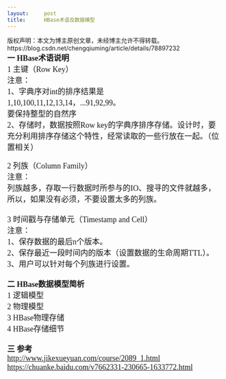```yaml
---
layout:     post
title:      HBase术语及数据模型
---
```

<div id="article_content" class="article_content clearfix csdn-tracking-statistics" data-pid="blog" data-mod="popu_307" data-dsm="post">
								<div class="article-copyright">
					版权声明：本文为博主原创文章，未经博主允许不得转载。					https://blog.csdn.net/chengqiuming/article/details/78897232				</div>
								            <link rel="stylesheet" href="https://csdnimg.cn/release/phoenix/template/css/ck_htmledit_views-f76675cdea.css">
						<div class="htmledit_views" id="content_views">
                
<div><span style="font-family:'Microsoft YaHei';font-size:18px;"><strong>一 HBase术语说明</strong></span></div>
<div><span style="font-family:'Microsoft YaHei';font-size:18px;">1 主键（Row Key）</span></div>
<div><span style="font-family:'Microsoft YaHei';font-size:18px;"><img src="https://img-blog.csdn.net/20171225214056684" alt=""></span></div>
<div><span style="font-family:'Microsoft YaHei';"><span style="font-size:18px;">注意：</span></span></div>
<div><span style="font-family:'Microsoft YaHei';"><span style="font-size:18px;">1、字典序对int的排序结果是</span></span></div>
<div><span style="font-family:'Microsoft YaHei';"><span style="font-size:18px;">1,10,100,11,12,13,14，...91,92,99。</span></span></div>
<div><span style="font-family:'Microsoft YaHei';"><span style="font-size:18px;">要保持整型的自然序</span></span></div>
<div><span style="font-family:'Microsoft YaHei';"><span style="font-size:18px;">2、存储时，数据按照Row key的字典序排序存储。设计时，要充分利用排序存储这个特性，经常读取的一些行放在一起。（位置相关）</span></span></div>
<div><br></div>
<div><span style="font-family:'Microsoft YaHei';font-size:18px;">2 列族（Column Family）</span></div>
<div><span style="font-family:'Microsoft YaHei';font-size:18px;"><img src="https://img-blog.csdn.net/20171225214116006" alt=""></span></div>
<div><span style="font-family:'Microsoft YaHei';"><span style="font-size:18px;">注意：</span></span></div>
<div><span style="font-family:'Microsoft YaHei';"><span style="font-size:18px;">列族越多，存取一行数据时所参与的IO、搜寻的文件就越多，所以，如果没有必须，不要设置太多的列族。</span></span></div>
<div><span style="font-family:'Microsoft YaHei';font-size:18px;"><br></span></div>
<div><span style="font-family:'Microsoft YaHei';font-size:18px;">3 时间戳与存储单元（Timestamp and Cell）</span></div>
<div><span style="font-family:'Microsoft YaHei';font-size:18px;"><img src="https://img-blog.csdn.net/20171225214137764" alt=""></span></div>
<div><span style="font-family:'Microsoft YaHei';"><span style="font-size:18px;">注意：</span></span></div>
<div><span style="font-family:'Microsoft YaHei';"><span style="font-size:18px;">1、保存数据的最后n个版本。</span></span></div>
<div><span style="font-family:'Microsoft YaHei';"><span style="font-size:18px;">2、保存最近一段时间内的版本（设置数据的生命周期TTL）。</span></span></div>
<div><span style="font-family:'Microsoft YaHei';"><span style="font-size:18px;">3、用户可以针对每个列族进行设置。</span></span></div>
<div><span style="font-family:'Microsoft YaHei';"><span style="font-size:18px;"><br></span></span></div>
<div><span style="font-family:'Microsoft YaHei';font-size:18px;"><strong>二 HBase数据模型简析</strong></span></div>
<div><span style="font-family:'Microsoft YaHei';font-size:18px;">1 逻辑模型</span></div>
<div><span style="font-family:'Microsoft YaHei';font-size:18px;"><img src="https://img-blog.csdn.net/20171225214157703" alt=""></span></div>
<div><span style="font-family:'Microsoft YaHei';font-size:18px;">2 物理模型</span></div>
<div><span style="font-family:'Microsoft YaHei';font-size:18px;"><img src="https://img-blog.csdn.net/20171225214212321" alt=""></span></div>
<div><span style="font-family:'Microsoft YaHei';font-size:18px;">3 HBase物理存储</span></div>
<div><span style="font-family:'Microsoft YaHei';font-size:18px;"><img src="https://img-blog.csdn.net/20171225214224866" alt=""></span></div>
<div><span style="font-family:'Microsoft YaHei';font-size:18px;">4 HBase存储细节</span></div>
<div><span style="font-family:'Microsoft YaHei';font-size:18px;"><img src="https://img-blog.csdn.net/20171225214239414" alt=""></span></div>
<div><span style="font-family:'Microsoft YaHei';font-size:18px;"><br></span></div>
<div><span style="font-family:'Microsoft YaHei';font-size:18px;"><strong>三 参考</strong></span></div>
<div><span style="font-family:'Microsoft YaHei';font-size:18px;"><a href="http://www.jikexueyuan.com/course/2089_1.html" rel="nofollow">http://www.jikexueyuan.com/course/2089_1.html</a></span></div>
<div><span style="font-family:'Microsoft YaHei';font-size:18px;"><a href="https://chuanke.baidu.com/v7662331-230665-1633772.html" rel="nofollow">https://chuanke.baidu.com/v7662331-230665-1633772.html</a></span><br></div>
            </div>
                </div>